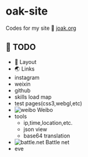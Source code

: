 oak-site
===============

Codes for my site :deciduous_tree: [joak.org](http://joak.org) 

## :dog: TODO

*  :newspaper: Layout
*  :earth_asia: Links
*  instagram
*  weixin
*  github
*  skills load map
*  test pages(css3,webgl,etc)
*  ![weibo](http://weibo.com/favicon.ico) Weibo
*  tools
   * ip,time,location,etc.
   * json view
   * base64 translation
*  ![battle.net](http://battle.net/favicon.ico) Battle net
*  eve

